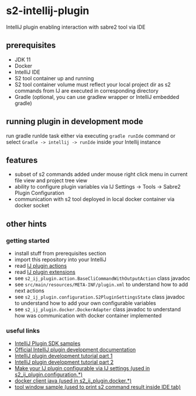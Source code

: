 # s2-intellij-plugin

IntelliJ plugin enabling interaction with sabre2 tool via IDE  

## prerequisites

- JDK 11
- Docker
- IntelliJ IDE
- S2 tool container up and running
- S2 tool container volume must reflect your local project dir as s2 commands from IJ are executed in corresponding directory
- Gradle (optional, you can use gradlew wrapper or IntelliJ embedded gradle)

## running plugin in development mode

run gradle runIde task either via executing `gradle runIde` command or 
select `Gradle -> intellij -> runIde` inside your Intellij instance 


## features

- subset of s2 commands added under mouse right click menu in current file view and project tree view
- ability to configure plugin variables via IJ Settings -> Tools -> Sabre2 Plugin Configuration
- communication with s2 tool deployed in local docker container via docker socket

## other hints

### getting started

- install stuff from prerequisites section
- import this repository into your IntelliJ
- read [IJ plugin actions](https://plugins.jetbrains.com/docs/intellij/plugin-actions.html)
- read [IJ plugin extensions](https://plugins.jetbrains.com/docs/intellij/plugin-extensions.html)
- see `s2_ij_plugin.action.BaseCliCommandWithOutputAction` class javadoc
- see `src/main/resources/META-INF/plugin.xml` to understand how to add next actions
- see `s2_ij_plugin.configuration.S2PluginSettingsState` class javadoc to understand how to add your own configurable variables
- see `s2_ij_plugin.docker.DockerAdapter` class javadoc to understand how was communication with docker container implemented
 

### useful links

- [IntelliJ Plugin SDK samples](https://github.com/JetBrains/intellij-sdk-code-samples)
- [Official IntelliJ plugin development documentation](https://plugins.jetbrains.com/docs/intellij/getting-started.html)
- [IntelliJ plugin development tutorial part 1](https://developerlife.com/2020/11/21/idea-plugin-example-intro/)
- [IntelliJ plugin development tutorial part 2](https://developerlife.com/2021/03/13/ij-idea-plugin-advanced/)
- [Make your IJ plugin configurable via IJ settings (used in s2_ij_plugin.configuration.*)](https://plugins.jetbrains.com/docs/intellij/settings-guide.html)
- [docker client java (used in s2_ij_plugin.docker.*)](https://github.com/docker-java/docker-java)
- [tool window sample (used to print s2 command result inside IDE tab)](https://github.com/JetBrains/intellij-sdk-code-samples/tree/main/tool_window)